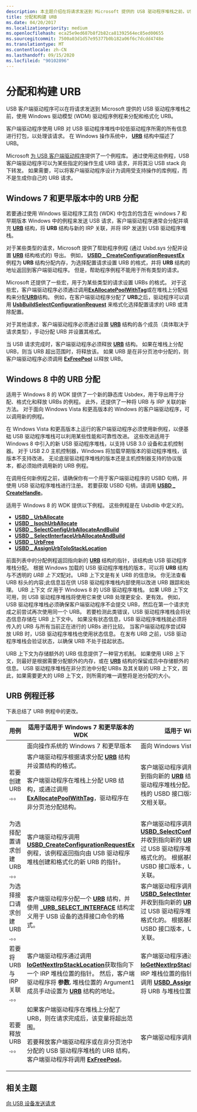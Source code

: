 ```yaml
---
description: 本主题介绍在将请求发送到 Microsoft 提供的 USB 驱动程序堆栈之前，USB 客户端驱动程序如何使用 Windows 驱动模型 (WDM) 驱动程序例程来分配 URB 并设置其格式。
title: 分配和构建 URB
ms.date: 04/20/2017
ms.localizationpriority: medium
ms.openlocfilehash: eca25e9ed687b8f2b82ca81392564ec85ed00655
ms.sourcegitcommit: 7500a03d1d57e95377b0b182a06f6c7dcdd4748e
ms.translationtype: MT
ms.contentlocale: zh-CN
ms.lasthandoff: 09/15/2020
ms.locfileid: "90102896"
---
```

# <a name="allocating-and-building-urbs"></a>分配和构建 URB

USB 客户端驱动程序可以在将请求发送到 Microsoft 提供的 USB 驱动程序堆栈之前，使用 Windows 驱动模型 (WDM) 驱动程序例程来分配和格式化 URB。

客户端驱动程序使用 URB 对 USB 驱动程序堆栈中较低驱动程序所需的所有信息进行打包，以处理该请求。 在 Windows 操作系统中， [**URB**](/windows-hardware/drivers/ddi/usb/ns-usb-_urb) 结构中描述了 URB。

Microsoft [为 USB 客户端驱动程序](/windows-hardware/drivers/ddi/_usbref/#client)提供了一个例程库。 通过使用这些例程，USB 客户端驱动程序可以为某些指定的操作生成 URB 请求，并将其沿 USB stack 向下转发。 如果需要，可以将客户端驱动程序设计为调用受支持操作的库例程，而不是生成你自己的 URB 请求。

## <a name="urb-allocation-in-windows7-and-earlier"></a>Windows 7 和更早版本中的 URB 分配

若要通过使用 Windows 驱动程序工具包 (WDK) 中包含的包含在 windows 7 和早期版本 Windows 中的例程来发送 USB 请求，客户端驱动程序通常会分配并填充 [**URB**](/windows-hardware/drivers/ddi/usb/ns-usb-_urb) 结构，将 **URB** 结构与新的 IRP 关联，并将 IRP 发送到 USB 驱动程序堆栈。

对于某些类型的请求，Microsoft 提供了帮助程序例程 (通过 Usbd.sys 分配并设置 [**URB**](/windows-hardware/drivers/ddi/usb/ns-usb-_urb) 结构格式的) 导出。 例如， [**USBD \_ CreateConfigurationRequestEx**](/windows-hardware/drivers/ddi/usbdlib/nf-usbdlib-usbd_createconfigurationrequestex) 例程为 **URB** 结构分配内存，为选择配置请求设置 URB 的格式，并将 **URB** 结构的地址返回到客户端驱动程序。 但是，帮助程序例程不能用于所有类型的请求。

Microsoft 还提供了一些宏，用于为某些类型的请求设置 URBs 的格式。 对于这些宏，客户端驱动程序必须通过调用[**ExAllocatePoolWithTag**](/windows-hardware/drivers/ddi/wdm/nf-wdm-exallocatepoolwithtag)或在堆栈上分配结构来分配[**URB**](/windows-hardware/drivers/ddi/usb/ns-usb-_urb)结构。 例如，在客户端驱动程序分配了 **URB**之后，驱动程序可以调用 [**UsbBuildSelectConfigurationRequest**](/previous-versions/ff538968(v=vs.85)) 来格式化选择配置请求的 URB 或清除配置。

对于其他请求，客户端驱动程序必须通过设置 [**URB**](/windows-hardware/drivers/ddi/usb/ns-usb-_urb) 结构的各个成员（具体取决于请求类型），手动分配 URB 并设置其格式。

当 USB 请求完成时，客户端驱动程序必须释放 [**URB**](/windows-hardware/drivers/ddi/usb/ns-usb-_urb) 结构。 如果在堆栈上分配 URB，则当 URB 超出范围时，将释放该。 如果 URB 是在非分页池中分配的，则客户端驱动程序必须调用 [**ExFreePool**](/windows-hardware/drivers/ddi/ntddk/nf-ntddk-exfreepool) 以释放 URB。

## <a name="urb-allocation-in-windows8"></a>Windows 8 中的 URB 分配

适用于 Windows 8 的 WDK 提供了一个新的静态库 Usbdex，用于导出用于分配、格式化和释放 URBs 的例程。 此外，还提供了一种将 URB 与 IRP 关联的新方法。 对于面向 Windows Vista 和更高版本的 Windows 的客户端驱动程序，可以调用新的例程。

在 Windows Vista 和更高版本上运行的客户端驱动程序必须使用新例程，以便基础 USB 驱动程序堆栈可以利用某些性能和可靠性改进。 这些改进适用于 Windows 8 中引入的新 USB 驱动程序堆栈，以支持 USB 3.0 设备和主机控制器。 对于 USB 2.0 主机控制器，Windows 将加载早期版本的驱动程序堆栈，该版本不支持改进。 无论底层驱动程序堆栈的版本还是主机控制器支持的协议版本，都必须始终调用新的 URB 例程。

在调用任何新例程之前，请确保你有一个用于客户端驱动程序的 USBD 句柄，并使用 USB 驱动程序堆栈进行注册。 若要获取 USBD 句柄，请调用 [**USBD \_ CreateHandle**](/windows-hardware/drivers/ddi/usbdlib/nf-usbdlib-usbd_createhandle)。

适用于 Windows 8 的 WDK 提供以下例程。 这些例程是在 Usbdlib 中定义的。

* [**USBD \_ UrbAllocate**](/windows-hardware/drivers/ddi/usbdlib/nf-usbdlib-usbd_urballocate)
* [**USBD \_ IsochUrbAllocate**](/windows-hardware/drivers/ddi/usbdlib/nf-usbdlib-usbd_isochurballocate)
* [**USBD \_ SelectConfigUrbAllocateAndBuild**](/windows-hardware/drivers/ddi/usbdlib/nf-usbdlib-usbd_selectconfigurballocateandbuild)
* [**USBD \_ SelectInterfaceUrbAllocateAndBuild**](/windows-hardware/drivers/ddi/usbdlib/nf-usbdlib-usbd_selectinterfaceurballocateandbuild)
* [**USBD \_ UrbFree**](/windows-hardware/drivers/ddi/usbdlib/nf-usbdlib-usbd_urbfree)
* [**USBD \_ AssignUrbToIoStackLocation**](/windows-hardware/drivers/ddi/usbdlib/nf-usbdlib-usbd_assignurbtoiostacklocation)

前面列表中的分配例程返回指向新的 [**URB**](/windows-hardware/drivers/ddi/usb/ns-usb-_urb) 结构的指针，该结构由 USB 驱动程序堆栈分配。 根据 Windows 加载的 USB 驱动程序堆栈的版本，可以将 **URB** 结构与不透明的 *URB 上下文*配对。 URB 上下文是有关 URB 的信息块。 你无法查看 URB 标头的内容;此信息旨在供 USB 驱动程序堆栈内部使用以改进 URB 跟踪和处理。 URB 上下文 *仅* 用于 Windows 8 的 USB 驱动程序堆栈。
如果 URB 上下文可用，则 USB 驱动程序堆栈将使用它来使 URB 处理更安全、更有效。 例如，USB 驱动程序堆栈必须确保客户端驱动程序不会提交 URB，然后在第一个请求完成之前尝试再次使用同一个 URB。 若要检测此类错误，USB 驱动程序堆栈会将状态信息存储在 URB 上下文中。 如果没有状态信息，USB 驱动程序堆栈就必须将传入的 URB 与所有当前正在进行的 URBs 进行比较。 当客户端驱动程序尝试释放 URB 时，USB 驱动程序堆栈也使用状态信息。 在发布 URB 之前，USB 驱动程序堆栈会验证状态，以确保 URB 不处于挂起状态。

URB 上下文为存储额外的 URB 信息提供了一种官方机制。 如果使用 URB 上下文，则最好是根据需要分配额外的内存，或在 [**URB**](/windows-hardware/drivers/ddi/usb/ns-usb-_urb) 结构的保留成员中存储额外的信息。 USB 驱动程序堆栈在非分页池中分配 URBs 及其关联的 URB 上下文，因此，如果需要更大的 URB 上下文，则所需的唯一调整将是池分配的大小。

## <a name="urb-routine-migration"></a>URB 例程迁移

下表总结了 URB 例程中的更改。

<table>
<colgroup>
<col width="33%" />
<col width="33%" />
<col width="33%" />
</colgroup>
<thead>
<tr class="header">
<th>用例</th>
<th>适用于适用于 Windows 7 和更早版本的 WDK</th>
<th>适用于 Windows 8 的 WDK</th>
</tr>
</thead>
<tbody>
<tr class="odd">
<td></td>
<td>面向操作系统的 Windows 7 和更早版本</td>
<td>面向 Windows Vista 和更高版本的操作系统</td>
</tr>
<tr class="even">
<td>若要创建 URB .。。</td>
<td>客户端驱动程序根据请求分配 <a href="/windows-hardware/drivers/ddi/usb/ns-usb-_urb" data-raw-source="[&lt;strong&gt;URB&lt;/strong&gt;](/windows-hardware/drivers/ddi/usb/ns-usb-_urb)"><strong>URB</strong></a> 结构并设置结构的格式。
<p>客户端驱动程序在堆栈上分配 URB 结构，或通过调用 <a href="/windows-hardware/drivers/ddi/wdm/nf-wdm-exallocatepoolwithtag" data-raw-source="[&lt;strong&gt;ExAllocatePoolWithTag&lt;/strong&gt;](/windows-hardware/drivers/ddi/wdm/nf-wdm-exallocatepoolwithtag)"><strong>ExAllocatePoolWithTag</strong></a>，驱动程序在非分页池分配结构。</p></td>
<td>客户端驱动程序调用 <a href="/windows-hardware/drivers/ddi/usbdlib/nf-usbdlib-usbd_urballocate" data-raw-source="[&lt;strong&gt;USBD_UrbAllocate&lt;/strong&gt;](/windows-hardware/drivers/ddi/usbdlib/nf-usbdlib-usbd_urballocate)"><strong>USBD_UrbAllocate</strong></a> 并收到指向新的 <a href="/windows-hardware/drivers/ddi/usb/ns-usb-_urb" data-raw-source="[&lt;strong&gt;URB&lt;/strong&gt;](/windows-hardware/drivers/ddi/usb/ns-usb-_urb)"><strong>URB</strong></a> 结构的指针，该结构由 USB 驱动程序堆栈分配。 根据基础 USB 驱动程序堆栈的 USBD 接口版本，URB 可能与 URB 上下文相关联。</td>
</tr>
<tr class="odd">
<td>为选择配置请求创建 URB .。。</td>
<td>客户端驱动程序调用 <a href="/windows-hardware/drivers/ddi/usbdlib/nf-usbdlib-usbd_createconfigurationrequestex" data-raw-source="[&lt;strong&gt;USBD_CreateConfigurationRequestEx&lt;/strong&gt;](/windows-hardware/drivers/ddi/usbdlib/nf-usbdlib-usbd_createconfigurationrequestex)"><strong>USBD_CreateConfigurationRequestEx</strong></a> 例程，该例程返回指向由 USB 驱动程序堆栈创建和格式化的新 URB 的指针。</td>
<td>客户端驱动程序调用 <a href="/windows-hardware/drivers/ddi/usbdlib/nf-usbdlib-usbd_selectconfigurballocateandbuild" data-raw-source="[&lt;strong&gt;USBD_SelectConfigUrbAllocateAndBuild&lt;/strong&gt;](/windows-hardware/drivers/ddi/usbdlib/nf-usbdlib-usbd_selectconfigurballocateandbuild)"><strong>USBD_SelectConfigUrbAllocateAndBuild</strong></a> 并收到指向新的 <a href="/windows-hardware/drivers/ddi/usb/ns-usb-_urb" data-raw-source="[&lt;strong&gt;URB&lt;/strong&gt;](/windows-hardware/drivers/ddi/usb/ns-usb-_urb)"><strong>URB</strong></a> 结构的指针，该结构是通过 USB 驱动程序堆栈) 的选择配置请求 (分配和格式化的。 根据基础 USB 驱动程序堆栈的 USBD 接口版本，URB 可能与 URB 上下文相关联。</td>
</tr>
<tr class="even">
<td>为选择接口请求创建 URB .。。</td>
<td>客户端驱动程序分配一个 <a href="/windows-hardware/drivers/ddi/usb/ns-usb-_urb" data-raw-source="[&lt;strong&gt;URB&lt;/strong&gt;](/windows-hardware/drivers/ddi/usb/ns-usb-_urb)"><strong>URB</strong></a> 结构，并使用 <a href="/windows-hardware/drivers/ddi/usb/ns-usb-_urb_select_interface" data-raw-source="[&lt;strong&gt;_URB_SELECT_INTERFACE&lt;/strong&gt;](/windows-hardware/drivers/ddi/usb/ns-usb-_urb_select_interface)"><strong>_URB_SELECT_INTERFACE</strong></a> 结构定义用于 USB 设备的选择接口命令的格式。</td>
<td>客户端驱动程序调用 <a href="/windows-hardware/drivers/ddi/usbdlib/nf-usbdlib-usbd_selectinterfaceurballocateandbuild" data-raw-source="[&lt;strong&gt;USBD_SelectInterfaceUrbAllocateAndBuild&lt;/strong&gt;](/windows-hardware/drivers/ddi/usbdlib/nf-usbdlib-usbd_selectinterfaceurballocateandbuild)"><strong>USBD_SelectInterfaceUrbAllocateAndBuild</strong></a> 并收到指向新的 <a href="/windows-hardware/drivers/ddi/usb/ns-usb-_urb" data-raw-source="[&lt;strong&gt;URB&lt;/strong&gt;](/windows-hardware/drivers/ddi/usb/ns-usb-_urb)"><strong>URB</strong></a> 结构的指针，该结构是通过 USB 驱动程序堆栈) 的选择接口请求 (分配和格式化的。 根据基础 USB 驱动程序堆栈的 USBD 接口版本，URB 可能与 URB 上下文相关联。</td>
</tr>
<tr class="odd">
<td>若要将 URB 与 IRP 关联 .。。</td>
<td>客户端驱动程序通过调用 <a href="/windows-hardware/drivers/ddi/wdm/nf-wdm-iogetnextirpstacklocation" data-raw-source="[&lt;strong&gt;IoGetNextIrpStackLocation&lt;/strong&gt;](/windows-hardware/drivers/ddi/wdm/nf-wdm-iogetnextirpstacklocation)"><strong>IoGetNextIrpStackLocation</strong></a>获取指向下一个 IRP 堆栈位置的指针。 然后，客户端驱动程序将 <strong>参数.</strong> 堆栈位置的 Argument1 成员手动设置为 <a href="/windows-hardware/drivers/ddi/usb/ns-usb-_urb" data-raw-source="[&lt;strong&gt;URB&lt;/strong&gt;](/windows-hardware/drivers/ddi/usb/ns-usb-_urb)"><strong>URB</strong></a> 结构的地址。</td>
<td>客户端驱动程序通过调用 <a href="/windows-hardware/drivers/ddi/wdm/nf-wdm-iogetnextirpstacklocation" data-raw-source="[&lt;strong&gt;IoGetNextIrpStackLocation&lt;/strong&gt;](/windows-hardware/drivers/ddi/wdm/nf-wdm-iogetnextirpstacklocation)"><strong>IoGetNextIrpStackLocation</strong></a>获取指向下一个 IRP 堆栈位置的指针。 然后，客户端驱动程序调用 <a href="/windows-hardware/drivers/ddi/usbdlib/nf-usbdlib-usbd_assignurbtoiostacklocation" data-raw-source="[&lt;strong&gt;USBD_AssignUrbToIoStackLocation&lt;/strong&gt;](/windows-hardware/drivers/ddi/usbdlib/nf-usbdlib-usbd_assignurbtoiostacklocation)"><strong>USBD_AssignUrbToIoStackLocation</strong></a> 将 URB 与堆栈位置相关联。</td>
</tr>
<tr class="even">
<td>若要释放 URB .。。</td>
<td>如果客户端驱动程序在堆栈上分配了 URB，则在请求完成后，该变量将超出范围。
<p>若要释放客户端驱动程序或在非分页池中分配的 USB 驱动程序堆栈的 URB 结构，客户端驱动程序将调用 <a href="/windows-hardware/drivers/ddi/ntddk/nf-ntddk-exfreepool" data-raw-source="[&lt;strong&gt;ExFreePool&lt;/strong&gt;](/windows-hardware/drivers/ddi/ntddk/nf-ntddk-exfreepool)"><strong>ExFreePool</strong></a>。</p></td>
<td>客户端驱动程序调用 <a href="/windows-hardware/drivers/ddi/usbdlib/nf-usbdlib-usbd_urbfree" data-raw-source="[&lt;strong&gt;USBD_UrbFree&lt;/strong&gt;](/windows-hardware/drivers/ddi/usbdlib/nf-usbdlib-usbd_urbfree)"><strong>USBD_UrbFree</strong></a>。</td>
</tr>
</tbody>
</table>

## <a name="related-topics"></a>相关主题

[向 USB 设备发送请求](communicating-with-a-usb-device.md)